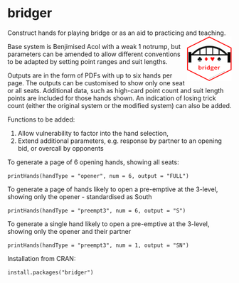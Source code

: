 # bridger
Construct hands for playing bridge or as an aid to  practicing and teaching.
<img src="inst/figures/hex.png" width="100" height="100" align="right">

Base system is Benjimised Acol with a weak 1 notrump, but parameters can be amended to allow different conventions to be adapted by setting point ranges and suit lengths.

Outputs are in the form of PDFs with up to six hands per page. The outputs can be customised to show only one seat or all seats. Additional data, such as high-card point count and suit length points are included for those hands shown. An indication of losing trick count (either the original system or the modified system) can also be added.

Functions to be added:

1) Allow vulnerability to factor into the hand selection,
2) Extend additional parameters, e.g. response by partner to an opening bid, or overcall by opponents

To generate a page of 6 opening hands, showing all seats:

    printHands(handType = "opener", num = 6, output = "FULL")

To generate a page of hands likely to open a pre-emptive at the 3-level, showing only the opener - standardised as South

    printHands(handType = "preempt3", num = 6, output = "S")
    
 To generate a single hand likely to open a pre-emptive at the 3-level, showing only the opener and their partner

    printHands(handType = "preempt3", num = 1, output = "SN")

Installation from CRAN:

    install.packages("bridger")
